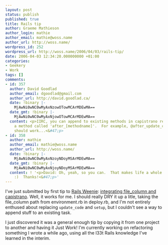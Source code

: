 ```yaml
---
layout: post
status: publish
published: true
title: Rails tip
author: Graeme Mathieson
author_login: mathie
author_email: mathie@woss.name
author_url: http://woss.name/
wordpress_id: 252
wordpress_url: http://woss.name/2006/04/03/rails-tip/
date: 2006-04-03 12:34:20.000000000 +01:00
categories:
- Geekery
- Work
tags: []
comments:
- id: 357
  author: David Goodlad
  author_email: dgoodlad@gmail.com
  author_url: http://david.goodlad.ca/
  date: !binary |-
    MjAwNi0wNC0wMyAxNzowOTowMCArMDEwMA==
  date_gmt: !binary |-
    MjAwNi0wNC0wMyAxNjowOTowMCArMDEwMA==
  content: <p>IIRC, you can append to existing methods in capistrano recipes by defining
    a method called 'after_[methodname]'.  For example, @after_update_code@ and @after_setup@
    should work...<&#47;p>
- id: 358
  author: mathie
  author_email: mathie@woss.name
  author_url: http://woss.name/
  date: !binary |-
    MjAwNi0wNC0wMyAxNzoyNDoyMSArMDEwMA==
  date_gmt: !binary |-
    MjAwNi0wNC0wMyAxNjoyNDoyMSArMDEwMA==
  content: ! '<p>David: Oh, yeah, so you can.  That makes life a whole lot easier.
    :)  Thanks!<&#47;p>'
---
```

I've just submitted by first tip to [Rails Weenie](http:&#47;&#47;rails.techno-weenie.net&#47;): [integrating file_column and capistrano](http:&#47;&#47;rails.techno-weenie.net&#47;tip&#47;2006&#47;4&#47;3&#47;integrating_file_column_and_capistrano).  Well, it works for me.  I should really DRY it up a litle, taking the file_column path from environment.rb in deploy.rb, and I'm not entirely enthused about replacing `update_code` and `setup`, but I couldn't see a way to append stuff to an existing task.

I just discovered it was a general enough tip by copying it from one project to another and having it Just Work!  I'm currently working on refactoring something I wrote a while ago, using all the l33t Rails knowledge I've learned in the interim.

